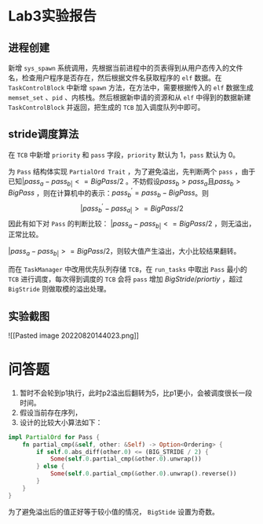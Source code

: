 # Lab3实验报告
## 进程创建
新增 `sys_spawn` 系统调用，先根据当前进程中的页表得到从用户态传入的文件名，检查用户程序是否存在，然后根据文件名获取程序的 `elf` 数据。在 `TaskControlBlock` 中新增 `spawn` 方法，在方法中，需要根据传入的 `elf` 数据生成 `memset_set` 、`pid` 、内核栈。然后根据新申请的资源和从 `elf` 中得到的数据新建 `TaskControlBlock` 并返回，把生成的 `TCB` 加入调度队列中即可。


## stride调度算法
在 `TCB` 中新增 `priority` 和 `pass` 字段，`priority` 默认为 1，`pass` 默认为 0。

为 `Pass` 结构体实现 `PartialOrd Trait` ，为了避免溢出，先判断两个 `pass` ，由于已知$|pass_a-pass_{b|}<= BigPass/2$ 。不妨假设$pass_{b}> pass_a$且$pass_{b}> BigPass$ ，则在计算机中的表示：$pass_{b}^{'} = pass_{b}- BigPass$。则
$$|pass_{b}^{'}-pass_{a|}>=BigPass/2$$ 
因此有如下对 `Pass` 的判断比较：
$|pass_a-pass_{b|}<= BigPass/2$ ，则无溢出，正常比较。

$|pass_a-pass_{b|}>= BigPass/2$，则较大值产生溢出，大小比较结果翻转。

而在 `TaskManager` 中改用优先队列存储 `TCB`，在 `run_tasks` 中取出 `Pass` 最小的 `TCB` 进行调度，每次得到调度的 `TCB` 会将 `pass` 增加 $BigStride/priortiy$ ，超过 `BigStride` 则做取模的溢出处理。


## 实验截图
![[Pasted image 20220820144023.png]]

# 问答题
1. 暂时不会轮到p1执行，此时p2溢出后翻转为5，比p1更小，会被调度很长一段时间。
2. 假设当前存在序列，
3. 设计的比较大小算法如下：
```rust
impl PartialOrd for Pass {
    fn partial_cmp(&self, other: &Self) -> Option<Ordering> {
        if self.0.abs_diff(other.0) <= (BIG_STRIDE / 2) {
            Some(self.0.partial_cmp(&other.0).unwrap())
        } else {
            Some(self.0.partial_cmp(&other.0).unwrap().reverse())
        }
    }
}
```
为了避免溢出后的值正好等于较小值的情况， `BigStide` 设置为奇数。